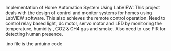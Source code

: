 Implementation of Home Automation System Using LabVIEW: This project deals with the design of control and monitor systems for homes using LabVIEW software. This also achieves the remote control operation. 
Need to control relay based light, dc motor, servo motor and LED by monitoring the temperature, humidity , CO2 & CH4 gas and smoke. Also need to use PIR for detecting human presence.

.ino file is the arduino code


